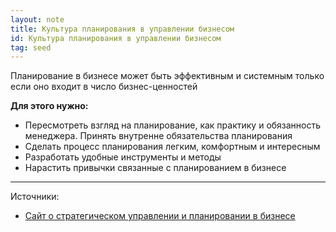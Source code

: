 ```yaml
---
layout: note
title: Культура планирования в управлении бизнесом
id: Культура планирования в управлении бизнесом
tag: seed
---
```



Планирование в бизнесе может быть эффективным и системным только если оно входит в число бизнес-ценностей

**Для этого нужно:**
- Пересмотреть взгляд на планирование, как практику и обязанность менеджера. Принять внутренне обязательства планирования
- Сделать процесс планирования легким, комфортным и интересным
- Разработать удобные инструменты и методы
- Нарастить привычки связанные с планированием в бизнесе
   


___

Источники:
-  [Сайт о стратегическом управлении и планировании в бизнесе](http://www.stplan.ru/practice.php)  


